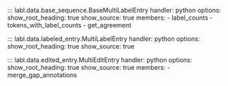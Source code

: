 ::: labl.data.base_sequence.BaseMultiLabelEntry
    handler: python
    options:
      show_root_heading: true
      show_source: true
      members:
        - label_counts
        - tokens_with_label_counts
        - get_agreement


::: labl.data.labeled_entry.MultiLabelEntry
    handler: python
    options:
      show_root_heading: true
      show_source: true


::: labl.data.edited_entry.MultiEditEntry
    handler: python
    options:
      show_root_heading: true
      show_source: true
      members:
        - merge_gap_annotations
